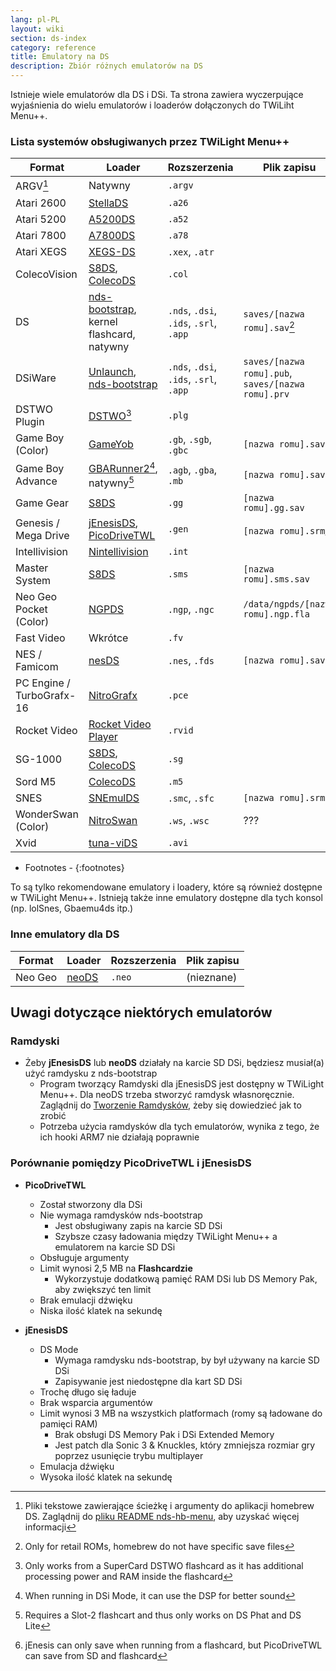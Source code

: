 ```yaml
---
lang: pl-PL
layout: wiki
section: ds-index
category: reference
title: Emulatory na DS
description: Zbiór różnych emulatorów na DS
---
```


Istnieje wiele emulatorów dla DS i DSi. Ta strona zawiera wyczerpujące wyjaśnienia do wielu emulatorów i loaderów dołączonych do TWiLiht Menu++.

### Lista systemów obsługiwanych przez TWiLight Menu++

| Format                    | Loader                                            | Rozszerzenia                           | Plik zapisu                                        |
| ------------------------- | ------------------------------------------------- | -------------------------------------- | -------------------------------------------------- |
| ARGV[^1]                  | Natywny                                           | `.argv`                                |                                                    |
| Atari 2600                | [StellaDS][stellads]                              | `.a26`                                 |                                                    |
| Atari 5200                | [A5200DS][a5200ds]                                | `.a52`                                 |                                                    |
| Atari 7800                | [A7800DS][a7800ds]                                | `.a78`                                 |                                                    |
| Atari XEGS                | [XEGS-DS][xegs-ds]                                | `.xex`, `.atr`                         |                                                    |
| ColecoVision              | [S8DS][s8ds], [ColecoDS][colecods]                | `.col`                                 |                                                    |
| DS                        | [nds-bootstrap][ndsbs], kernel flashcard, natywny | `.nds`, `.dsi`, `.ids`, `.srl`, `.app` | `saves/[nazwa romu].sav`[^2]                       |
| DSiWare                   | [Unlaunch][unlaunch], [nds-bootstrap][ndsbs]      | `.nds`, `.dsi`, `.ids`, `.srl`, `.app` | `saves/[nazwa romu].pub`, `saves/[nazwa romu].prv` |
| DSTWO Plugin              | [DSTWO][dstwo][^3]                                | `.plg`                                 |                                                    |
| Game Boy (Color)          | [GameYob][gameyob]                                | `.gb`, `.sgb`, `.gbc`                  | `[nazwa romu].sav`                                 |
| Game Boy Advance          | [GBARunner2][gbarunner2][^4], natywny[^5]         | `.agb`, `.gba`, `.mb`                  | `[nazwa romu].sav`                                 |
| Game Gear                 | [S8DS][s8ds]                                      | `.gg`                                  | `[nazwa romu].gg.sav`                              |
| Genesis / Mega Drive      | [jEnesisDS][jenesis], [PicoDriveTWL][pdtwl]       | `.gen`                                 | `[nazwa romu].srm`[^6]                             |
| Intellivision             | [Nintellivision][nintellivision]                  | `.int`                                 |                                                    |
| Master System             | [S8DS][s8ds]                                      | `.sms`                                 | `[nazwa romu].sms.sav`                             |
| Neo Geo Pocket (Color)    | [NGPDS][ngpds]                                    | `.ngp`, `.ngc`                         | `/data/ngpds/[nazwa romu].ngp.fla`                 |
| Fast Video                | Wkrótce                                           | `.fv`                                  |                                                    |
| NES / Famicom             | [nesDS][nesds]                                    | `.nes`, `.fds`                         | `[nazwa romu].sav`                                 |
| PC Engine / TurboGrafx-16 | [NitroGrafx][nitrografx]                          | `.pce`                                 |                                                    |
| Rocket Video              | [Rocket Video Player][rvidplayer]                 | `.rvid`                                |                                                    |
| SG-1000                   | [S8DS][s8ds], [ColecoDS][colecods]                | `.sg`                                  |                                                    |
| Sord M5                   | [ColecoDS][colecods]                              | `.m5`                                  |                                                    |
| SNES                      | [SNEmulDS][snemulds]                              | `.smc`, `.sfc`                         | `[nazwa romu].srm`                                 |
| WonderSwan (Color)        | [NitroSwan][nitroswan]                            | `.ws`, `.wsc`                          | ???                                                |
| Xvid                      | [tuna-viDS][tunavids]                             | `.avi`                                 |                                                    |

- Footnotes -
{:footnotes}

To są tylko rekomendowane emulatory i loadery, które są również dostępne w TWiLight Menu++. Istnieją także inne emulatory dostępne dla tych konsol (np. lolSnes, Gbaemu4ds itp.)

### Inne emulatory dla DS

| Format  | Loader         | Rozszerzenia | Plik zapisu |
| ------- | -------------- | ------------ | ----------- |
| Neo Geo | [neoDS][neods] | `.neo`       | (nieznane)  |

## Uwagi dotyczące niektórych emulatorów
### Ramdyski
- Żeby **jEnesisDS** lub **neoDS** działały na karcie SD DSi, będziesz musiał(a) użyć ramdysku z nds-bootstrap
   - Program tworzący Ramdyski dla jEnesisDS jest dostępny w TWiLight Menu++. Dla neoDS trzeba stworzyć ramdysk własnoręcznie. Zaglądnij do [Tworzenie Ramdysków](../twilightmenu/creating-ram-disks), żeby się dowiedzieć jak to zrobić
   - Potrzeba użycia ramdysków dla tych emulatorów, wynika z tego, że ich hooki ARM7 nie działają poprawnie

### Porównanie pomiędzy PicoDriveTWL i jEnesisDS
- **PicoDriveTWL**
   - Został stworzony dla DSi
   - Nie wymaga ramdysków nds-bootstrap
      - Jest obsługiwany zapis na karcie SD DSi
      - Szybsze czasy ładowania między TWiLight Menu++ a emulatorem na karcie SD DSi
   - Obsługuje argumenty
   - Limit wynosi 2,5 MB na **Flashcardzie**
      - Wykorzystuje dodatkową pamięć RAM DSi lub DS Memory Pak, aby zwiększyć ten limit
   - Brak emulacji dźwięku
   - Niska ilość klatek na sekundę

- **jEnesisDS**
   - DS Mode
      - Wymaga ramdysku nds-bootstrap, by był używany na karcie SD DSi
      - Zapisywanie jest niedostępne dla kart SD DSi
   - Trochę długo się ładuje
   - Brak wsparcia argumentów
   - Limit wynosi 3 MB na wszystkich platformach (romy są ładowane do pamięci RAM)
      - Brak obsługi DS Memory Pak i DSi Extended Memory
      - Jest patch dla Sonic 3 & Knuckles, który zmniejsza rozmiar gry poprzez usunięcie trybu multiplayer
   - Emulacja dźwięku
   - Wysoka ilość klatek na sekundę


<!-- Links for tables -->
[^1]: Pliki tekstowe zawierające ścieżkę i argumenty do aplikacji homebrew DS. Zaglądnij do [pliku README nds-hb-menu](https://github.com/devkitPro/nds-hb-menu#passing-arguments), aby uzyskać więcej informacji
[^2]: Only for retail ROMs, homebrew do not have specific save files
[^3]: Only works from a SuperCard DSTWO flashcard as it has additional processing power and RAM inside the flashcard
[^4]: When running in DSi Mode, it can use the DSP for better sound
[^5]: Requires a Slot-2 flashcart and thus only works on DS Phat and DS Lite
[^6]: jEnesis can only save when running from a flashcard, but PicoDriveTWL can save from SD and flashcard

[a5200ds]: https://github.com/wavemotion-dave/A5200DS
[a7800ds]: https://github.com/wavemotion-dave/A7800DS
[colecods]: https://github.com/wavemotion-dave/ColecoDS
[dstwo]: http://eng.supercard.sc
[gameyob]: https://github.com/Drenn1/GameYob
[gbarunner2]: https://github.com/Gericom/GBARunner2
[jenesis]: https://www.gamebrew.org/wiki/JEnesisDS
[ndsbs]: https://github.com/DS-Homebrew/nds-bootstrap
[nesds]: https://github.com/DS-Homebrew/NesDS
[ngpds]: https://github.com/FluBBaOfWard/NGPDS
[nitrografx]: https://www.gamebrew.org/wiki/NitroGrafx
[nitroswan]: https://github.com/FluBBaOfWard/NitroSwan
[pdtwl]: https://github.com/DS-Homebrew/PicoDriveTWL
[rvidplayer]: https://gbatemp.net/threads/539163
[s8ds]: https://github.com/FluBBaOfWard/S8DS
[snemulds]: https://www.gamebrew.org/wiki/SnemulDS_-_Revival
[stellads]: https://github.com/wavemotion-dave/StellaDS
[unlaunch]: https://problemkaputt.de/unlaunch.htm
[xegs-ds]: https://github.com/wavemotion-dave/XEGS-DS
[neods]: https://www.gamebrew.org/wiki/NeoDS
[nintellivision]: https://github.com/wavemotion-dave/NINTV-DS
[tunavids]: https://github.com/chishm/tuna-vids
